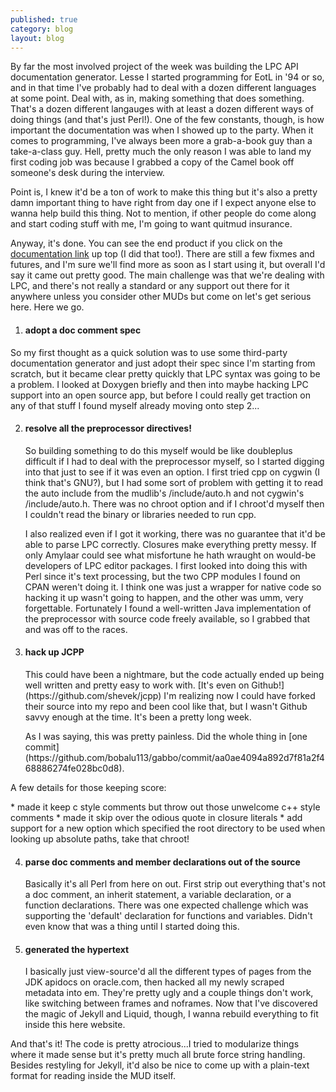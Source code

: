 ```yaml
---
published: true
category: blog
layout: blog
---
```


By far the most involved project of the week was building the LPC API documentation generator. Lesse I started programming for EotL in '94 or so, and in that time I've probably had to deal with a dozen different languages at some point. Deal with, as in, making something that does something. That's a dozen different langauges with at least a dozen different ways of doing things (and that's just Perl!). One of the few constants, though, is how important the documentation was when I showed up to the party. When it comes to programming, I've always been more a grab-a-book guy than a take-a-class guy. Hell, pretty much the only reason I was able to land my first coding job was because I grabbed a copy of the Camel book off someone's desk during the interview.

Point is, I knew it'd be a ton of work to make this thing but it's also a pretty damn important thing to have right from day one if I expect anyone else to wanna help build this thing. Not to mention, if other people do come along and start coding stuff with me, I'm going to want quitmud insurance.

Anyway, it's done. You can see the end product if you click on the [documentation link](http://bobalu113.github.io/gabbo/docs/mudlib/) up top (I did that too!). There are still a few fixmes and futures, and I'm sure we'll find more as soon as I start using it, but overall I'd say it came out pretty good. The main challenge was that we're dealing with LPC, and there's not really a standard or any support out there for it anywhere unless you consider other MUDs but come on let's get serious here. Here we go.

1. #### adopt a doc comment spec
<p>So my first thought as a quick solution was to use some third-party documentation generator and just adopt their spec since I'm starting from scratch, but it became clear pretty quickly that LPC syntax was going to be a problem. I looked at Doxygen briefly and then into maybe hacking LPC support into an open source app, but before I could really get traction on any of that stuff I found myself already moving onto step 2...</p>

2. #### resolve all the preprocessor directives!
	<p>So building something to do this myself would be like doubleplus difficult if I had to deal with the preprocessor myself, so I started digging into that just to see if it was even an option. I first tried cpp on cygwin (I think that's GNU?), but I had some sort of problem with getting it to read the auto include from the mudlib's /include/auto.h and not cygwin's /include/auto.h. There was no chroot option and if I chroot'd myself then I couldn't read the binary or libraries needed to run cpp.</p>
	<p>I also realized even if I got it working, there was no guarantee that it'd be able to parse LPC correctly. Closures make everything pretty messy. If only Amylaar could see what misfortune he hath wraught on would-be developers of LPC editor packages. I first looked into doing this with Perl since it's text processing, but the two CPP modules I found on CPAN weren't doing it. I think one was just a wrapper for native code so hacking it up wasn't going to happen, and the other was umm, very forgettable. Fortunately I found a well-written Java implementation of the preprocessor with source code freely available, so I grabbed that and was off to the races.</p>

3. #### hack up JCPP

	<p>This could have been a nightmare, but the code actually ended up being well written and pretty easy to work with. [It's even on Github!](https://github.com/shevek/jcpp) I'm realizing now I could have forked their source into my repo and been cool like that, but I wasn't Github savvy enough at the time. It's been a pretty long week.</p>
	<p>As I was saying, this was pretty painless. Did the whole thing in [one commit](https://github.com/bobalu113/gabbo/commit/aa0ae4094a892d7f81a2f468886274fe028bc0d8).
A few details for those keeping score:</p>
	* made it keep c style comments but throw out those unwelcome c++ style comments
	* made it skip over the odious quote in closure literals 
	* add support for a new option which specified the root directory to be used when looking up absolute paths, take that chroot!

4. #### parse doc comments and member declarations out of the source
	<p>Basically it's all Perl from here on out. First strip out everything that's not a doc comment, an inherit statement, a variable declaration, or a function declarations. There was one expected challenge which was supporting the 'default' declaration for functions and variables. Didn't even know that was a thing until I started doing this.</p>

5. #### generated the hypertext
	<p>I basically just view-source'd all the different types of pages from the JDK apidocs on oracle.com, then hacked all my newly scraped metadata into em. They're pretty ugly and a couple things don't work, like switching between frames and noframes. Now that I've discovered the magic of Jekyll and Liquid, though, I wanna rebuild everything to fit inside this here website.</p>

<p>And that's it! The code is pretty atrocious...I tried to modularize things where it made sense but it's pretty much all brute force string handling. Besides restyling for Jekyll, it'd also be nice to come up with a plain-text format for reading inside the MUD itself.</p>